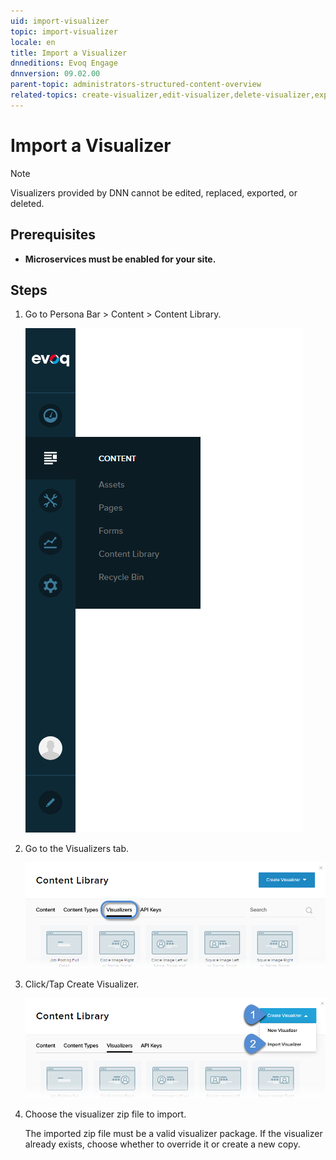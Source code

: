 ```yaml
---
uid: import-visualizer
topic: import-visualizer
locale: en
title: Import a Visualizer
dnneditions: Evoq Engage
dnnversion: 09.02.00
parent-topic: administrators-structured-content-overview
related-topics: create-visualizer,edit-visualizer,delete-visualizer,export-visualizer
---
```


# Import a Visualizer

> [!NOTE]
> Visualizers provided by DNN cannot be edited, replaced, exported, or deleted.

## Prerequisites

*   **Microservices must be enabled for your site.**

## Steps

1.  Go to Persona Bar \> Content \> Content Library.
    
    ![Persona Bar > Content > Content Library](/images/scr-pbar-host-Content-E91.png)
    
2.  Go to the Visualizers tab.
    
    ![Visualizers](/images/scr-pbtabs-all-Content-ContentLibrary-Visualizers-E91.png)
    
3.  Click/Tap Create Visualizer.
    
      
    
    ![Content Library > Visualizers tab > Create Visualizer > Import Visualizer](/images/scr-Visualizers-CreateBtn-Import-E91.png)
    
      
    
4.  Choose the visualizer zip file to import.
    
    The imported zip file must be a valid visualizer package. If the visualizer already exists, choose whether to override it or create a new copy.